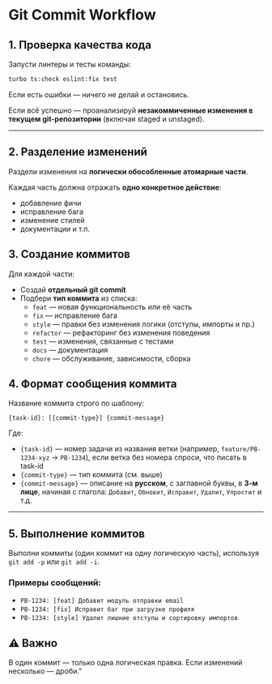 # Git Commit Workflow

## 1. Проверка качества кода

Запусти линтеры и тесты команды:

```bash
turbo ts:check eslint:fix test
```

Если есть ошибки — ничего не делай и остановись.

Если всё успешно — проанализируй **незакоммиченные изменения в текущем git-репозитории** (включая staged и unstaged).

---

## 2. Разделение изменений

Раздели изменения на **логически обособленные атомарные части**.

Каждая часть должна отражать **одно конкретное действие**:

- добавление фичи
- исправление бага
- изменение стилей
- документации и т.п.

## 3. Создание коммитов

Для каждой части:

- Создай **отдельный git commit**
- Подбери **тип коммита** из списка:
    - `feat` — новая функциональность или её часть
    - `fix` — исправление бага
    - `style` — правки без изменения логики (отступы, импорты и пр.)
    - `refactor` — рефакторинг без изменения поведения
    - `test` — изменения, связанные с тестами
    - `docs` — документация
    - `chore` — обслуживание, зависимости, сборка

## 4. Формат сообщения коммита

Название коммита строго по шаблону:

```
{task-id}: [{commit-type}] {commit-message}
```

Где:

- `{task-id}` — номер задачи из названия ветки (например, `feature/PB-1234-xyz` → `PB-1234`), если ветка без номера спроси, что писать в task-id
- `{commit-type}` — тип коммита (см. выше)
- `{commit-message}` — описание на **русском**, с заглавной буквы, в **3-м лице**, начиная с глагола:
  `Добавит`, `Обновит`, `Исправит`, `Удалит`, `Упростит` и т.д.

---

## 5. Выполнение коммитов

Выполни коммиты (один коммит на одну логическую часть), используя `git add -p` или `git add -i`.

### Примеры сообщений:

- `PB-1234: [feat] Добавит модуль отправки email`
- `PB-1234: [fix] Исправит баг при загрузке профиля`
- `PB-1234: [style] Удалит лишние отступы и сортировку импортов`

## ⚠️ Важно

В один коммит — только одна логическая правка.
Если изменений несколько — дроби."
